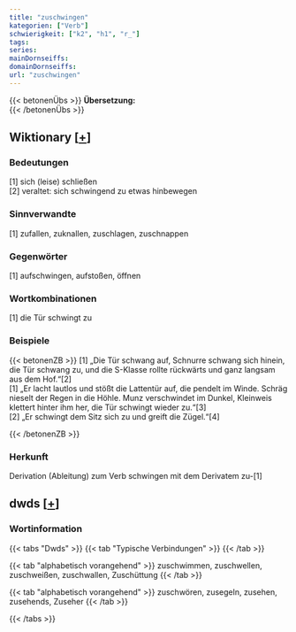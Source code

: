 ```yaml
---
title: "zuschwingen"
kategorien: ["Verb"]
schwierigkeit: ["k2", "h1", "r_"]
tags:
series:
mainDornseiffs:
domainDornseiffs:
url: "zuschwingen"
---
```


{{< betonenÜbs >}}
**Übersetzung:**  
{{< /betonenÜbs >}}

## Wiktionary [[+](https://de.wiktionary.org/wiki/zuschwingen)]

### Bedeutungen
[1] sich (leise) schließen  
[2] veraltet: sich schwingend zu etwas hinbewegen  

### Sinnverwandte
[1] zufallen, zuknallen, zuschlagen, zuschnappen  

### Gegenwörter
[1] aufschwingen, aufstoßen, öffnen  

### Wortkombinationen
[1] die Tür schwingt zu  

### Beispiele
{{< betonenZB >}}
[1] „Die Tür schwang auf, Schnurre schwang sich hinein, die Tür schwang zu, und die S-Klasse rollte rückwärts und ganz langsam aus dem Hof.“[2]  
[1] „Er lacht lautlos und stößt die Lattentür auf, die pendelt im Winde. Schräg nieselt der Regen in die Höhle. Munz verschwindet im Dunkel, Kleinweis klettert hinter ihm her, die Tür schwingt wieder zu.“[3]  
[2] „Er schwingt dem Sitz sich zu und greift die Zügel.“[4]  

{{< /betonenZB >}}
### Herkunft
Derivation (Ableitung) zum Verb schwingen mit dem Derivatem zu-[1]  



## dwds [[+](https://www.dwds.de/wb/zuschwingen)]

### Wortinformation
{{< tabs "Dwds" >}}
{{< tab "Typische Verbindungen" >}}
{{< /tab >}}

{{< tab "alphabetisch vorangehend" >}}
zuschwimmen, zuschwellen, zuschweißen, zuschwallen, Zuschüttung
{{< /tab >}}

{{< tab "alphabetisch vorangehend" >}}
zuschwören, zusegeln, zusehen, zusehends, Zuseher
{{< /tab >}}

{{< /tabs >}}

